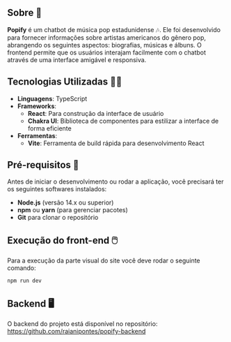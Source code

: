 ## Sobre 📝

**Popify** é um chatbot de música pop estadunidense 🎶. Ele foi desenvolvido para fornecer informações sobre artistas americanos do gênero pop, abrangendo os seguintes aspectos: biografias, músicas e álbuns. O frontend permite que os usuários interajam facilmente com o chatbot através de uma interface amigável e responsiva.

## Tecnologias Utilizadas 👩‍💻

- **Linguagens**: TypeScript
- **Frameworks**:
  - **React**: Para construção da interface de usuário
  - **Chakra UI**: Biblioteca de componentes para estilizar a interface de forma eficiente
- **Ferramentas**:
  - **Vite**: Ferramenta de build rápida para desenvolvimento React

## Pré-requisitos 📍

Antes de iniciar o desenvolvimento ou rodar a aplicação, você precisará ter os seguintes softwares instalados:

- **Node.js** (versão 14.x ou superior)
- **npm** ou **yarn** (para gerenciar pacotes)
- **Git** para clonar o repositório

## Execução do front-end 🖱️
Para a execução da parte visual do site você deve rodar o seguinte comando:
```bash
npm run dev
```
## Backend 🖥️
O backend do projeto está disponível no repositório: https://github.com/raianipontes/popify-backend
